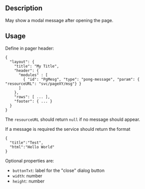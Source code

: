 ## Description
May show a modal message after opening the page.

## Usage
Define in pager header:

    {
      "layout": {
        "title": "My Title",
        "header": {
          "modules" : [ 
            { "id": "PgMesg", "type": "pong-message", "param": { "resourceURL": "svc/pageXY/msg"} }
          ] 
        },
        "rows": [ ... ],
        "footer": { ... }
      }
    }

The `resourceURL` should return `null` if no message should appear.

If a message is required the service should return the format

    {
      "title":"Test",
      "html":"Hello World"
    }

Optional properties are:
* `buttonTxt`: label for the "close" dialog button
* `width`: number  
* `height`: number 